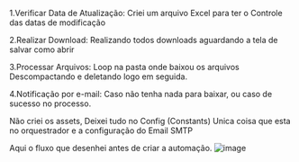 1.Verificar Data de Atualização: Criei um arquivo Excel para ter o Controle das datas de modificação

2.Realizar Download: Realizando todos downloads aguardando a tela de salvar como abrir

3.Processar Arquivos: Loop na pasta onde baixou os arquivos Descompactando e deletando logo em seguida.

4.Notificação por e-mail: Caso não tenha nada para baixar, ou caso de sucesso no processo.

Não criei os assets, Deixei tudo no Config (Constants) Unica coisa que esta no orquestrador e a configuração do Email SMTP

Aqui o fluxo que desenhei antes de criar a automação. 
![image](https://github.com/user-attachments/assets/40643333-fab8-4926-a4b2-d4c16f559131)
